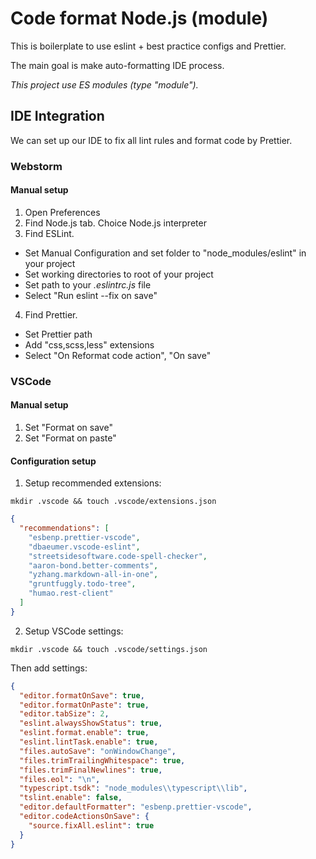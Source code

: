 # Code format Node.js (module)

This is boilerplate to use eslint + best practice configs and Prettier.

The main goal is make auto-formatting IDE process.

_This project use ES modules (type "module")._

## IDE Integration

We can set up our IDE to fix all lint rules and format code by Prettier.

### Webstorm

#### Manual setup

1. Open Preferences
2. Find Node.js tab. Choice Node.js interpreter
3. Find ESLint.

- Set Manual Configuration and set folder to "node_modules/eslint" in your project
- Set working directories to root of your project
- Set path to your _.eslintrc.js_ file
- Select "Run eslint --fix on save"

4. Find Prettier.

- Set Prettier path
- Add "css,scss,less" extensions
- Select "On Reformat code action", "On save"

### VSCode

#### Manual setup

1. Set "Format on save"
2. Set "Format on paste"

#### Configuration setup

1. Setup recommended extensions:

```shell
mkdir .vscode && touch .vscode/extensions.json
```

```json
{
  "recommendations": [
    "esbenp.prettier-vscode",
    "dbaeumer.vscode-eslint",
    "streetsidesoftware.code-spell-checker",
    "aaron-bond.better-comments",
    "yzhang.markdown-all-in-one",
    "gruntfuggly.todo-tree",
    "humao.rest-client"
  ]
}
```

2. Setup VSCode settings:

```shell
mkdir .vscode && touch .vscode/settings.json
```

Then add settings:

```json
{
  "editor.formatOnSave": true,
  "editor.formatOnPaste": true,
  "editor.tabSize": 2,
  "eslint.alwaysShowStatus": true,
  "eslint.format.enable": true,
  "eslint.lintTask.enable": true,
  "files.autoSave": "onWindowChange",
  "files.trimTrailingWhitespace": true,
  "files.trimFinalNewlines": true,
  "files.eol": "\n",
  "typescript.tsdk": "node_modules\\typescript\\lib",
  "tslint.enable": false,
  "editor.defaultFormatter": "esbenp.prettier-vscode",
  "editor.codeActionsOnSave": {
    "source.fixAll.eslint": true
  }
}
```
